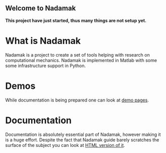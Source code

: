 ## Welcome to Nadamak

**This project have just started, thus many things are not setup yet.**

# What is Nadamak

Nadamak is a project to create a set of tools helping with research on computational mechanics.
Nadamak is implemented in Matlab with some some infrastructure support in Python.

# Demos

While documentation is being prepared one can look at [demo pages](https://putanowr.github.io/projects/nadamak/demos/html/list_of_demos.html). 

# Documentation 

Documentation is absolutely essential part of Nadamak, however making it is
a huge effort. Despite the fact that Nadamak guide barely scratches the surface
of the subject you can look at [HTML version of
it](https://putanowr.github.io/projects/nadamak/guide/en/html/index.html).
